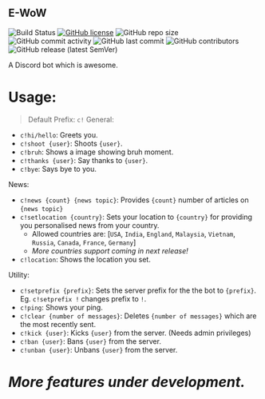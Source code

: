 ## E-WoW
![Build Status](https://github.com/WoW-E/E-WoW/workflows/CodeQL/badge.svg)
[![GitHub license](https://img.shields.io/github/license/WoW-E/E-WoW)](https://github.com/WoW-E/E-WoW/blob/master/LICENSE)
![GitHub repo size](https://img.shields.io/github/repo-size/WoW-E/E-WoW)
![GitHub commit activity](https://img.shields.io/github/commit-activity/m/WoW-E/E-WoW)
![GitHub last commit](https://img.shields.io/github/last-commit/WoW-E/E-WoW)
![GitHub contributors](https://img.shields.io/github/contributors/WoW-E/E-WoW)
![GitHub release (latest SemVer)](https://img.shields.io/github/v/release/WoW-E/E-WoW?sort=semver)

A Discord bot which is awesome.

# Usage:
>Default Prefix: `c!`
General:
* `c!hi/hello`: Greets you.
* `c!shoot {user}`: Shoots `{user}`.
* `c!bruh`: Shows a image showing bruh moment.
* `c!thanks {user}`: Say thanks to `{user}`.
* `c!bye`: Says bye to you.


News:
* `c!news {count} {news topic}`: Provides `{count}` number of articles on `{news topic}`
* `c!setlocation {country}`: Sets your location to `{country}` for providing you personalised news from your country.
    * Allowed countries are: [`USA`, `India`, `England`, `Malaysia`, `Vietnam`, `Russia`, `Canada`, `France`, `Germany`]
    * *More countries support coming in next release!* 
* `c!location`: Shows the location you set.

Utility:
* `c!setprefix {prefix}`: Sets the server prefix for the the bot to `{prefix}`. Eg. `c!setprefix !` changes prefix to `!`.
* `c!ping`: Shows your ping.
* `c!clear {number of messages}`: Deletes `{number of messages}` which are the most recently sent.
* `c!kick {user}`: Kicks `{user}` from the server. (Needs admin privileges)
* `c!ban {user}`: Bans `{user}` from the server.
* `c!unban {user}`: Unbans `{user}` from the server.

# *More features under development.*
